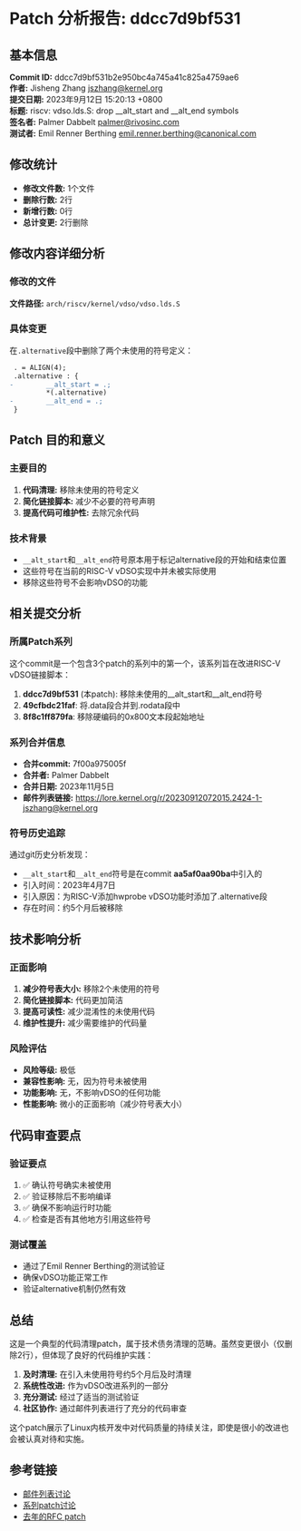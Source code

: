 # Patch 分析报告: ddcc7d9bf531

## 基本信息

**Commit ID:** ddcc7d9bf531b2e950bc4a745a41c825a4759ae6  
**作者:** Jisheng Zhang <jszhang@kernel.org>  
**提交日期:** 2023年9月12日 15:20:13 +0800  
**标题:** riscv: vdso.lds.S: drop __alt_start and __alt_end symbols  
**签名者:** Palmer Dabbelt <palmer@rivosinc.com>  
**测试者:** Emil Renner Berthing <emil.renner.berthing@canonical.com>  

## 修改统计

- **修改文件数:** 1个文件
- **删除行数:** 2行
- **新增行数:** 0行
- **总计变更:** 2行删除

## 修改内容详细分析

### 修改的文件

**文件路径:** `arch/riscv/kernel/vdso/vdso.lds.S`

### 具体变更

在`.alternative`段中删除了两个未使用的符号定义：

```diff
 . = ALIGN(4);
 .alternative : {
-        __alt_start = .;
         *(.alternative)
-        __alt_end = .;
 }
```

## Patch 目的和意义

### 主要目的

1. **代码清理:** 移除未使用的符号定义
2. **简化链接脚本:** 减少不必要的符号声明
3. **提高代码可维护性:** 去除冗余代码

### 技术背景

- `__alt_start`和`__alt_end`符号原本用于标记alternative段的开始和结束位置
- 这些符号在当前的RISC-V vDSO实现中并未被实际使用
- 移除这些符号不会影响vDSO的功能

## 相关提交分析

### 所属Patch系列

这个commit是一个包含3个patch的系列中的第一个，该系列旨在改进RISC-V vDSO链接脚本：

1. **ddcc7d9bf531** (本patch): 移除未使用的__alt_start和__alt_end符号
2. **49cfbdc21faf**: 将.data段合并到.rodata段中
3. **8f8c1ff879fa**: 移除硬编码的0x800文本段起始地址

### 系列合并信息

- **合并commit:** 7f00a975005f
- **合并者:** Palmer Dabbelt
- **合并日期:** 2023年11月5日
- **邮件列表链接:** https://lore.kernel.org/r/20230912072015.2424-1-jszhang@kernel.org

### 符号历史追踪

通过git历史分析发现：

- `__alt_start`和`__alt_end`符号是在commit **aa5af0aa90ba**中引入的
- 引入时间：2023年4月7日
- 引入原因：为RISC-V添加hwprobe vDSO功能时添加了.alternative段
- 存在时间：约5个月后被移除

## 技术影响分析

### 正面影响

1. **减少符号表大小:** 移除2个未使用的符号
2. **简化链接脚本:** 代码更加简洁
3. **提高可读性:** 减少混淆性的未使用代码
4. **维护性提升:** 减少需要维护的代码量

### 风险评估

- **风险等级:** 极低
- **兼容性影响:** 无，因为符号未被使用
- **功能影响:** 无，不影响vDSO的任何功能
- **性能影响:** 微小的正面影响（减少符号表大小）

## 代码审查要点

### 验证要点

1. ✅ 确认符号确实未被使用
2. ✅ 验证移除后不影响编译
3. ✅ 确保不影响运行时功能
4. ✅ 检查是否有其他地方引用这些符号

### 测试覆盖

- 通过了Emil Renner Berthing的测试验证
- 确保vDSO功能正常工作
- 验证alternative机制仍然有效

## 总结

这是一个典型的代码清理patch，属于技术债务清理的范畴。虽然变更很小（仅删除2行），但体现了良好的代码维护实践：

1. **及时清理:** 在引入未使用符号约5个月后及时清理
2. **系统性改进:** 作为vDSO改进系列的一部分
3. **充分测试:** 经过了适当的测试验证
4. **社区协作:** 通过邮件列表进行了充分的代码审查

这个patch展示了Linux内核开发中对代码质量的持续关注，即使是很小的改进也会被认真对待和实施。

## 参考链接

- [邮件列表讨论](https://lore.kernel.org/r/20230912072015.2424-2-jszhang@kernel.org)
- [系列patch讨论](https://lore.kernel.org/r/20230912072015.2424-1-jszhang@kernel.org)
- [去年的RFC patch](https://lore.kernel.org/linux-riscv/20221123161805.1579-1-jszhang@kernel.org/)